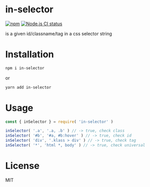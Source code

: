 # in-selector

[![npm](https://img.shields.io/npm/v/in-selector.svg)](https://www.npmjs.com/package/in-selector) [![Node.js CI status](https://github.com/fengzilong/in-selector/workflows/Node.js%20CI/badge.svg)](https://github.com/fengzilong/in-selector/actions)

is a given id/classname/tag in a css selector string

# Installation

```bash
npm i in-selector
```

or

```bash
yarn add in-selector
```

# Usage

```js
const { inSelector } = require( 'in-selector' )

inSelector( '.a', '.a, .b' ) // -> true, check class
inSelector( '#b', '#a, #b:hover' ) // -> true, check id
inSelector( 'div', '.klass > div' ) // -> true, check tag
inSelector( '*', 'html *, body' ) // -> true, check universal
```

# License

MIT
